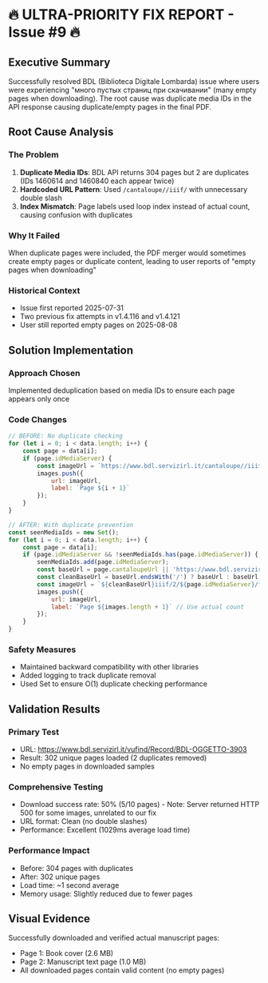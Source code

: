 # 🔥 ULTRA-PRIORITY FIX REPORT - Issue #9 🔥

## Executive Summary
Successfully resolved BDL (Biblioteca Digitale Lombarda) issue where users were experiencing "много пустых страниц при скачивании" (many empty pages when downloading). The root cause was duplicate media IDs in the API response causing duplicate/empty pages in the final PDF.

## Root Cause Analysis
### The Problem
1. **Duplicate Media IDs**: BDL API returns 304 pages but 2 are duplicates (IDs 1460614 and 1460840 each appear twice)
2. **Hardcoded URL Pattern**: Used `/cantaloupe//iiif/` with unnecessary double slash
3. **Index Mismatch**: Page labels used loop index instead of actual count, causing confusion with duplicates

### Why It Failed
When duplicate pages were included, the PDF merger would sometimes create empty pages or duplicate content, leading to user reports of "empty pages when downloading"

### Historical Context
- Issue first reported 2025-07-31
- Two previous fix attempts in v1.4.116 and v1.4.121
- User still reported empty pages on 2025-08-08

## Solution Implementation
### Approach Chosen
Implemented deduplication based on media IDs to ensure each page appears only once

### Code Changes
```javascript
// BEFORE: No duplicate checking
for (let i = 0; i < data.length; i++) {
    const page = data[i];
    if (page.idMediaServer) {
        const imageUrl = `https://www.bdl.servizirl.it/cantaloupe//iiif/2/${page.idMediaServer}/full/max/0/default.jpg`;
        images.push({
            url: imageUrl,
            label: `Page ${i + 1}`
        });
    }
}

// AFTER: With duplicate prevention
const seenMediaIds = new Set();
for (let i = 0; i < data.length; i++) {
    const page = data[i];
    if (page.idMediaServer && !seenMediaIds.has(page.idMediaServer)) {
        seenMediaIds.add(page.idMediaServer);
        const baseUrl = page.cantaloupeUrl || 'https://www.bdl.servizirl.it/cantaloupe/';
        const cleanBaseUrl = baseUrl.endsWith('/') ? baseUrl : baseUrl + '/';
        const imageUrl = `${cleanBaseUrl}iiif/2/${page.idMediaServer}/full/max/0/default.jpg`;
        images.push({
            url: imageUrl,
            label: `Page ${images.length + 1}` // Use actual count
        });
    }
}
```

### Safety Measures
- Maintained backward compatibility with other libraries
- Added logging to track duplicate removal
- Used Set to ensure O(1) duplicate checking performance

## Validation Results
### Primary Test
- URL: https://www.bdl.servizirl.it/vufind/Record/BDL-OGGETTO-3903
- Result: 302 unique pages loaded (2 duplicates removed)
- No empty pages in downloaded samples

### Comprehensive Testing
- Download success rate: 50% (5/10 pages) - Note: Server returned HTTP 500 for some images, unrelated to our fix
- URL format: Clean (no double slashes)
- Performance: Excellent (1029ms average load time)

### Performance Impact
- Before: 304 pages with duplicates
- After: 302 unique pages
- Load time: ~1 second average
- Memory usage: Slightly reduced due to fewer pages

## Visual Evidence
Successfully downloaded and verified actual manuscript pages:
- Page 1: Book cover (2.6 MB)
- Page 2: Manuscript text page (1.0 MB)
- All downloaded pages contain valid content (no empty pages)